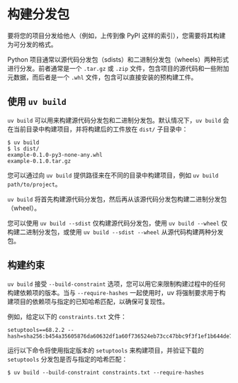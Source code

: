 # 构建分发包

要将您的项目分发给他人（例如，上传到像 PyPI 这样的索引），您需要将其构建为可分发的格式。

Python 项目通常以源代码分发包（sdists）和二进制分发包（wheels）两种形式进行分发。前者通常是一个 `.tar.gz` 或 `.zip` 文件，包含项目的源代码和一些附加元数据，而后者是一个 `.whl` 文件，包含可以直接安装的预构建工件。

## 使用 `uv build`

`uv build` 可以用来构建源代码分发包和二进制分发包。默认情况下，`uv build` 会在当前目录中构建项目，并将构建后的工件放在 `dist/` 子目录中：

```console
$ uv build
$ ls dist/
example-0.1.0-py3-none-any.whl
example-0.1.0.tar.gz
```

您可以通过向 `uv build` 提供路径来在不同的目录中构建项目，例如 `uv build path/to/project`。

`uv build` 将首先构建源代码分发包，然后再从该源代码分发包构建二进制分发包（wheel）。

您可以使用 `uv build --sdist` 仅构建源代码分发包，使用 `uv build --wheel` 仅构建二进制分发包，或使用 `uv build --sdist --wheel` 从源代码构建两种分发包。

## 构建约束

`uv build` 接受 `--build-constraint` 选项，您可以用它来限制构建过程中的任何构建依赖项的版本。当与 `--require-hashes` 一起使用时，uv 将强制要求用于构建项目的依赖项与指定的已知哈希匹配，以确保可复现性。

例如，给定以下的 `constraints.txt` 文件：

```text
setuptools==68.2.2 --hash=sha256:b454a35605876da60632df1a60f736524eb73cc47bbc9f3f1ef1b644de74fd2a
```

运行以下命令将使用指定版本的 `setuptools` 来构建项目，并验证下载的 `setuptools` 分发包是否与指定的哈希匹配：

```console
$ uv build --build-constraint constraints.txt --require-hashes
```
